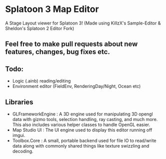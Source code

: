 # Splatoon 3 Map Editor
A Stage Layout viewer for Splatoon 3! (Made using KillzX's Sample-Editor & Sheldon's Splatoon 2 Editor Fork)


## Feel free to make pull requests about new features, changes, bug fixes etc.

## Todo:
- Logic (.ainb) reading/editing
- Environment editor (FieldEnv, RenderingDay/Night, Ocean etc)

## Libraries
- GLFrameworkEngine : A 3D engine used for manipulating 3D opengl data with gizmo tools, selection handling, ray casting, and much more. This also includes various helper classes to handle OpenGL easier.  
- Map Studio UI : The UI engine used to display this editor running off imgui. 
- Toolbox.Core : A small, portable backend used for file IO to read/write data along with commonly shared things like texture swizzling and decoding. 
